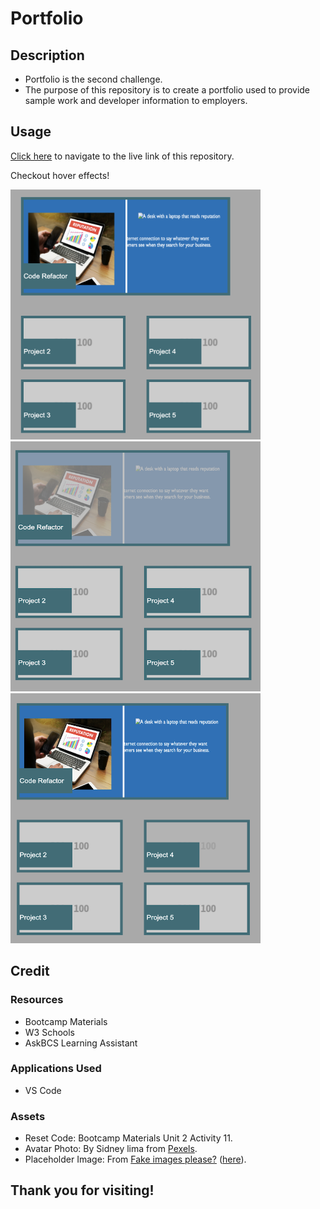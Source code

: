 # Portfolio

## Description

- Portfolio is the second challenge.
- The purpose of this repository is to create a portfolio used to provide sample work and developer information to employers.

## Usage

[Click here](https://hbarry89.github.io/Portfolio/) to navigate to the live link of this repository.

Checkout hover effects!

<img src="./assets/demo-images/normal.png" alt="Demo Image 1" width="400" height="400">
<img src="./assets/demo-images/hover1.png" alt="Demo Image 1" width="400" height="400">
<img src="/assets/demo-images/hover2.png" alt="Demo Image 1" width="400" height="400">

## Credit
### Resources
- Bootcamp Materials
- W3 Schools
- AskBCS Learning Assistant

### Applications Used
- VS Code

### Assets
- Reset Code: Bootcamp Materials Unit 2 Activity 11. 
- Avatar Photo: By Sidney lima from [Pexels](https://www.pexels.com/photo/silhouette-photography-of-woman-2011639/).
- Placeholder Image: From [Fake images please?](https://fakeimg.pl/) ([here](https://fakeimg.pl/200x100/)).

## Thank you for visiting!